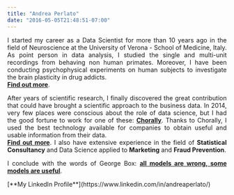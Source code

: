 ```yaml
---
title: "Andrea Perlato"
date: "2016-05-05T21:48:51-07:00"
---
```


<style>
body {
text-align: justify}
</style>

I started my career as a Data Scientist for more than 10 years ago in the field of Neuroscience at the University of Verona - School of Medicine, Italy. As point person in data analysis, I studied the single and multi-unit recordings from behaving non human primates. Moreover, I have been conducting psychophysical experiments on human subjects to investigate the brain plasticity in drug addicts. </br>
[**Find out more**](http://www.attention-lab.net).

After years of scientific research, I finally discovered the great contribution that could have brought a scientific approach to the business data. In 2014, very few places were conscious about the role of data science, but I had the good fortune to work for one of these: [**Chorally**](https://chorally.com/). Thanks to Chorally, I used the best technology available for companies to obtain useful and usable information from their data. </br>
[**Find out more**](https://www.linkedin.com/in/andreaperlato/). I also have extensive experience in the field of **Statistical Consultancy** and Data Science applied to **Marketing** and **Fraud Prevention**.

I conclude with the words of George Box:
[**all models are wrong, some models are useful**](https://en.wikipedia.org/wiki/All_models_are_wrong).


<p style='text-align: left;'>
[**My LinkedIn Profile**](https://www.linkedin.com/in/andreaperlato/)





